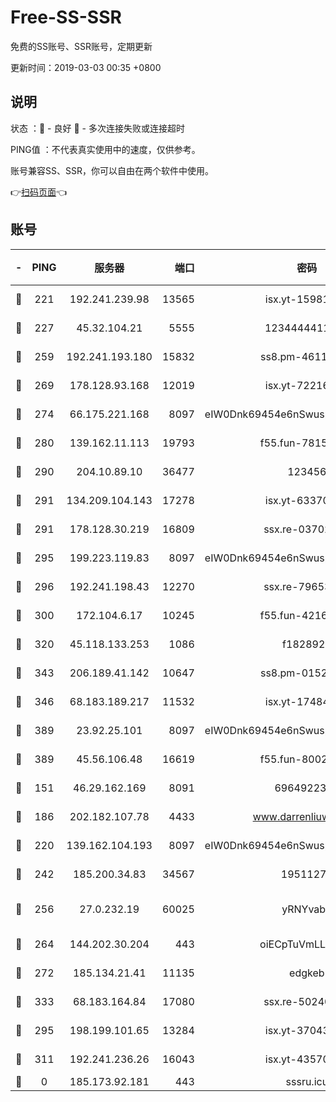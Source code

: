 # Free-SS-SSR

免费的SS账号、SSR账号，定期更新

更新时间：2019-03-03 00:35 +0800

## 说明

状态     ：🙂 - 良好 🙁 - 多次连接失败或连接超时

PING值   ：不代表真实使用中的速度，仅供参考。

账号兼容SS、SSR，你可以自由在两个软件中使用。

👉[扫码页面](https://liesauer.github.io/free-ss-ssr.github.io/)👈

## 账号

|-|PING|服务器|端口|密码|加密方式|区域|
|:----:|:----:|:-----:|-----:|:----:|:----:|:----:|
|🙂|221|192.241.239.98|13565|isx.yt-15981055|aes-256-cfb|US|
|🙂|227|45.32.104.21|5555|1234444411111|aes-256-cfb|SG|
|🙂|259|192.241.193.180|15832|ss8.pm-46115453|aes-256-cfb|US|
|🙂|269|178.128.93.168|12019|isx.yt-72216757|aes-256-cfb|SG|
|🙂|274|66.175.221.168|8097|eIW0Dnk69454e6nSwuspv9DmS201tQ0D|aes-256-cfb|US|
|🙂|280|139.162.11.113|19793|f55.fun-78151290|aes-256-cfb|SG|
|🙂|290|204.10.89.10|36477|123456|aes-256-cfb|US|
|🙂|291|134.209.104.143|17278|isx.yt-63370045|aes-256-cfb|SG|
|🙂|291|178.128.30.219|16809|ssx.re-03702185|aes-256-cfb|SG|
|🙂|295|199.223.119.83|8097|eIW0Dnk69454e6nSwuspv9DmS201tQ0D|aes-256-cfb|US|
|🙂|296|192.241.198.43|12270|ssx.re-79653159|aes-256-cfb|US|
|🙂|300|172.104.6.17|10245|f55.fun-42164913|aes-256-cfb|US|
|🙂|320|45.118.133.253|1086|f1828920|aes-256-cfb|SG|
|🙂|343|206.189.41.142|10647|ss8.pm-01527155|aes-256-cfb|SG|
|🙂|346|68.183.189.217|11532|isx.yt-17484658|aes-256-cfb|SG|
|🙂|389|23.92.25.101|8097|eIW0Dnk69454e6nSwuspv9DmS201tQ0D|aes-256-cfb|US|
|🙂|389|45.56.106.48|16619|f55.fun-80021142|aes-256-cfb|US|
|🙂|151|46.29.162.169|8091|6964922356|aes-256-cfb|RU|
|🙂|186|202.182.107.78|4433|www.darrenliuwei.com|aes-256-cfb|JP|
|🙂|220|139.162.104.193|8097|eIW0Dnk69454e6nSwuspv9DmS201tQ0D|aes-256-cfb|JP|
|🙂|242|185.200.34.83|34567|19511276|aes-256-cfb|US|
|🙂|256|27.0.232.19|60025|yRNYvabB|xchacha20-ietf-poly1305|HK|
|🙂|264|144.202.30.204|443|oiECpTuVmLLxk4Ts|aes-256-cfb|US|
|🙂|272|185.134.21.41|11135|edgkeb|aes-256-cfb|GB|
|🙂|333|68.183.164.84|17080|ssx.re-50240519|aes-256-cfb|US|
|🙁|295|198.199.101.65|13284|isx.yt-37043083|aes-256-cfb|US|
|🙁|311|192.241.236.26|16043|isx.yt-43570413|aes-256-cfb|US|
|🙁|0|185.173.92.181|443|sssru.icu|rc4-md5|RU|

